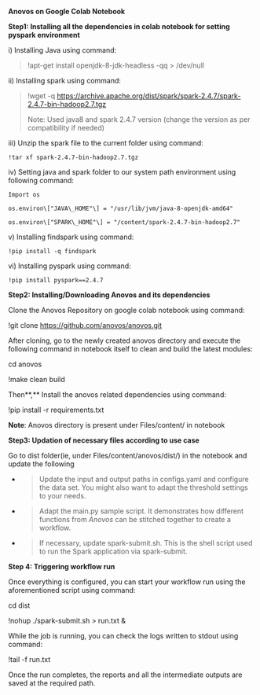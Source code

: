 **Anovos on Google Colab Notebook**

**Step1: Installing all the dependencies in colab notebook for setting
pyspark environment**

i)  Installing Java using command:

> !apt-get install openjdk-8-jdk-headless -qq > /dev/null

ii)  Installing spark using command:

> !wget -q <https://archive.apache.org/dist/spark/spark-2.4.7/spark-2.4.7-bin-hadoop2.7.tgz>
> 
> Note: Used java8 and spark 2.4.7 version (change the version as per
> compatibility if needed)

iii)  Unzip the spark file to the current folder using command:
    
    !tar xf spark-2.4.7-bin-hadoop2.7.tgz

iv)  Setting java and spark folder to our system path environment using
    following command:
    
    Import os
    
    os.environ\["JAVA\_HOME"\] = "/usr/lib/jvm/java-8-openjdk-amd64"
    
    os.environ\["SPARK\_HOME"\] = "/content/spark-2.4.7-bin-hadoop2.7"

v)  Installing findspark using command:
    
    !pip install -q findspark

vi)  Installing pyspark using command:
    
    !pip install pyspark==2.4.7

**Step2: Installing/Downloading Anovos and its dependencies**

Clone the Anovos Repository on google colab notebook using command:

!git clone <https://github.com/anovos/anovos.git>

After cloning, go to the newly created anovos directory and execute the
following command in notebook itself to clean and build the latest
modules:

cd anovos

!make clean build

Then**,** Install the anovos related dependencies using command:

!pip install -r requirements.txt

**Note**: Anovos directory is present under Files/content/ in notebook

**Step3: Updation of necessary files according to use case**

Go to dist folder(ie, under Files/content/anovos/dist/) in the notebook
and update the following

  - > Update the input and output paths in configs.yaml and configure
    > the data set. You might also want to adapt the threshold settings
    > to your needs.

  - > Adapt the main.py sample script. It demonstrates how different
    > functions from *Anovos* can be stitched together to create a
    > workflow.

  - > If necessary, update spark-submit.sh. This is the shell script
    > used to run the Spark application via spark-submit.

**Step 4: Triggering workflow run**

Once everything is configured, you can start your workflow run using the
aforementioned script using command:

cd dist

!nohup ./spark-submit.sh > run.txt &

While the job is running, you can check the logs written to stdout using
command:

!tail -f run.txt

Once the run completes, the reports and all the intermediate outputs are
saved at the required path.
